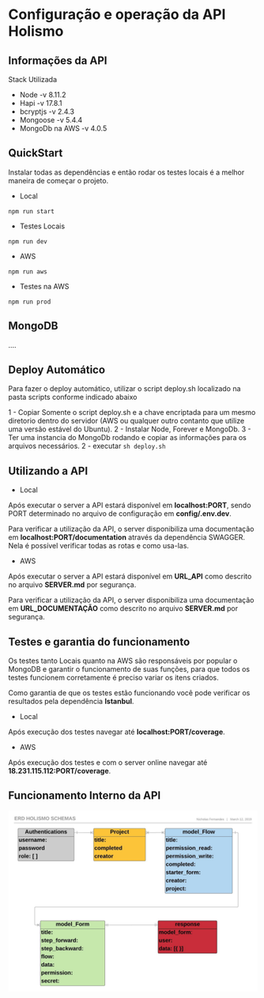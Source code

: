 # Configuração e operação da API Holismo

## Informações da API
Stack Utilizada

- Node -v 8.11.2
- Hapi -v 17.8.1
- bcryptjs -v 2.4.3
- Mongoose -v 5.4.4
- MongoDb na AWS -v 4.0.5

## QuickStart
Instalar todas as dependências e então rodar os testes locais é a melhor maneira de começar o projeto.

- Local
```
npm run start
```
- Testes Locais
```
npm run dev
```
- AWS
```
npm run aws
```
- Testes na AWS
```
npm run prod
```
## MongoDB
....

## Deploy Automático
Para fazer o deploy automático, utilizar o script deploy.sh localizado na pasta scripts conforme indicado abaixo

1 - Copiar Somente o script deploy.sh e a chave encriptada para um mesmo diretorio dentro do servidor (AWS ou qualquer outro contanto que utilize uma versão estável do Ubuntu).
2 - Instalar Node, Forever e MongoDb.
3 - Ter uma instancia do MongoDb rodando e copiar as informações para os arquivos necessários.
2 - executar ```sh deploy.sh```

## Utilizando a API
- Local 

Após executar o server a API estará disponível em **localhost:PORT**, sendo PORT determinado no arquivo de configuração em **config/.env.dev**.

Para verificar a utilização da API, o server disponibiliza uma documentação em **localhost:PORT/documentation** através da dependência SWAGGER. Nela é possível verificar todas as rotas e como usa-las.

- AWS

Após executar o server a API estará disponível em **URL_API** como descrito no arquivo **SERVER.md** por segurança.

Para verificar a utilização da API, o server disponibiliza uma documentação em **URL_DOCUMENTAÇÃO** como descrito no arquivo **SERVER.md** por segurança.

## Testes e garantia do funcionamento
Os testes tanto Locais quanto na AWS são responsáveis por popular o MongoDB e garantir o funcionamento de suas funções, para que todos os testes funcionem corretamente é preciso variar os itens criados.

Como garantia de que os testes estão funcionando você pode verificar os resultados pela dependência **Istanbul**.

- Local

Após execução dos testes navegar até **localhost:PORT/coverage**.

- AWS

Após execução dos testes e com o server online navegar até **18.231.115.112:PORT/coverage**.

## Funcionamento Interno da API
![ERD](resources/ERD_HolismoSchemas.jpeg)